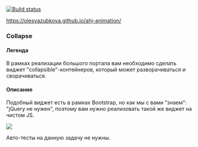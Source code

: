 [![Build status](https://ci.appveyor.com/api/projects/status/mgjdldet33ogj9qr?svg=true)](https://ci.appveyor.com/project/OlesyaZubkova/ahj-animation)

https://olesyazubkova.github.io/ahj-animation/

### Collapse

#### Легенда

В рамках реализации большого портала вам необходимо сделать виджет "collapsible"-контейнеров, который может разворачиваться и сворачиваться.

#### Описание

Подобный виджет есть в рамках Bootstrap, но как мы с вами "знаем": "jQuery не нужен", поэтому вам нужно реализовать такой же виджет на чистом JS.

![](./pic/collapse.gif)

Авто-тесты на данную задачу не нужны.
